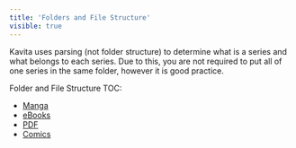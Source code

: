 ```yaml
---
title: 'Folders and File Structure'
visible: true
---
```


Kavita uses parsing (not folder structure) to determine what is a series and what belongs to each series. Due to this, you are not required to put all of one series in the same folder, however it is good practice.

Folder and File Structure TOC:

* [Manga](https://wiki.kavitareader.com/faq/folders-and-file-structure/manga)
* [eBooks](https://wiki.kavitareader.com/faq/folders-and-file-structure/ebooks)
* [PDF](https://wiki.kavitareader.com/faq/folders-and-file-structure/pdf)
* [Comics](https://wiki.kavitareader.com/faq/folders-and-file-structure/comics)
